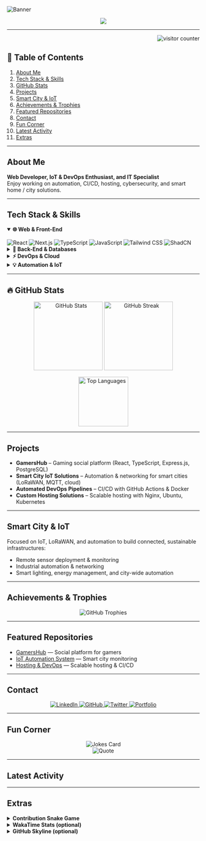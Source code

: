 <!-- Optional banner or header image -->
![Banner](https://midaweb.be/images/public/banner123.png)

<!-- Dynamic Typing SVG (customizable text, colors, speed) -->
<div align="center">
  <a href="https://github.com/Jjustmee23">
    <img src="https://readme-typing-svg.herokuapp.com?size=30&duration=3000&color=F7A80D&center=true&vCenter=true&width=900&height=60&lines=Welcome+to+My+GitHub!;I'm+Danny+(Jjustmee23);Developer+%7C+DevOps+%7C+Automation+%7C+Smart+City;Explore+My+Projects+%26+Enjoy!">
  </a>
</div>

---

<!-- Visitor counter (optional) -->
<div align="right">
  <img src="https://komarev.com/ghpvc/?username=Jjustmee23&style=flat-square&color=blue" alt="visitor counter"/>
</div>

## 📖 Table of Contents
1. [About Me](#about-me)  
2. [Tech Stack & Skills](#tech-stack--skills)  
3. [GitHub Stats](#-github-stats)  
4. [Projects](#projects)  
5. [Smart City & IoT](#smart-city--iot)  
6. [Achievements & Trophies](#achievements--trophies)  
7. [Featured Repositories](#featured-repositories)  
8. [Contact](#contact)  
9. [Fun Corner](#fun-corner)  
10. [Latest Activity](#latest-activity)  
11. [Extras](#extras)  

---

## About Me
**Web Developer, IoT & DevOps Enthusiast, and IT Specialist**  
Enjoy working on automation, CI/CD, hosting, cybersecurity, and smart home / city solutions.

---

## Tech Stack & Skills

<details open>
  <summary><strong>🌐 Web & Front-End</strong></summary>
  <br />
  <img src="https://img.shields.io/badge/React-20232A?style=for-the-badge&logo=react" alt="React" />
  <img src="https://img.shields.io/badge/Next.js-000000?style=for-the-badge&logo=next.js" alt="Next.js" />
  <img src="https://img.shields.io/badge/TypeScript-007ACC?style=for-the-badge&logo=typescript&logoColor=white" alt="TypeScript" />
  <img src="https://img.shields.io/badge/JavaScript-F7DF1E?style=for-the-badge&logo=javascript&logoColor=black" alt="JavaScript" />
  <img src="https://img.shields.io/badge/TailwindCSS-38B2AC?style=for-the-badge&logo=tailwind-css" alt="Tailwind CSS" />
  <img src="https://img.shields.io/badge/ShadCN-Radix-FF5722?style=for-the-badge" alt="ShadCN" />
</details>

<details>
  <summary><strong>💾 Back-End & Databases</strong></summary>
  <br />
  <img src="https://img.shields.io/badge/Django-092E20?style=for-the-badge&logo=django&logoColor=white" alt="Django" />
  <img src="https://img.shields.io/badge/Node.js-339933?style=for-the-badge&logo=node.js" alt="Node.js" />
  <img src="https://img.shields.io/badge/Express.js-404D59?style=for-the-badge" alt="Express.js" />
  <img src="https://img.shields.io/badge/PostgreSQL-316192?style=for-the-badge&logo=postgresql" alt="PostgreSQL" />
  <img src="https://img.shields.io/badge/MySQL-4479A1?style=for-the-badge&logo=mysql" alt="MySQL" />
  <img src="https://img.shields.io/badge/MongoDB-4EA94B?style=for-the-badge&logo=mongodb" alt="MongoDB" />
  <img src="https://img.shields.io/badge/Drizzle-00C853?style=for-the-badge&logo=drizzle" alt="Drizzle ORM" />
</details>

<details>
  <summary><strong>⚡ DevOps & Cloud</strong></summary>
  <br />
  <img src="https://img.shields.io/badge/Docker-2496ED?style=for-the-badge&logo=docker&logoColor=white" alt="Docker" />
  <img src="https://img.shields.io/badge/GitHub_Actions-2088FF?style=for-the-badge&logo=github-actions&logoColor=white" alt="GitHub Actions" />
  <img src="https://img.shields.io/badge/Linux-FCC624?style=for-the-badge&logo=linux&logoColor=black" alt="Linux" />
  <img src="https://img.shields.io/badge/Ubuntu-E95420?style=for-the-badge&logo=ubuntu&logoColor=white" alt="Ubuntu" />
  <img src="https://img.shields.io/badge/Nginx-009639?style=for-the-badge&logo=nginx&logoColor=white" alt="Nginx" />
  <img src="https://img.shields.io/badge/Kubernetes-326CE5?style=for-the-badge&logo=kubernetes&logoColor=white" alt="Kubernetes" />
</details>

<details>
  <summary><strong>💡 Automation & IoT</strong></summary>
  <br />
  <img src="https://img.shields.io/badge/Python-3776AB?style=for-the-badge&logo=python&logoColor=white" alt="Python" />
  <img src="https://img.shields.io/badge/RaspberryPi-C51A4A?style=for-the-badge&logo=raspberry-pi" alt="Raspberry Pi" />
  <img src="https://img.shields.io/badge/LoRaWAN-0072C6?style=for-the-badge&logoColor=white" alt="LoRaWAN" />
  <img src="https://img.shields.io/badge/MQTT-00569E?style=for-the-badge&logo=mqtt&logoColor=white" alt="MQTT" />
</details>

---

## 🔥 GitHub Stats

<p align="center">
  <img src="https://github-readme-stats.vercel.app/api?username=Jjustmee23&show_icons=true&theme=radical" height="180" alt="GitHub Stats" />
  <img src="https://github-readme-streak-stats.herokuapp.com/?user=Jjustmee23&theme=radical" height="180" alt="GitHub Streak" />
</p>

<p align="center">
  <img src="https://github-readme-stats.vercel.app/api/top-langs/?username=Jjustmee23&layout=compact&theme=radical" height="130" alt="Top Languages" />
</p>

---

## Projects
- **GamersHub** – Gaming social platform (React, TypeScript, Express.js, PostgreSQL)  
- **Smart City IoT Solutions** – Automation & networking for smart cities (LoRaWAN, MQTT, cloud)  
- **Automated DevOps Pipelines** – CI/CD with GitHub Actions & Docker  
- **Custom Hosting Solutions** – Scalable hosting with Nginx, Ubuntu, Kubernetes

---

## Smart City & IoT
Focused on IoT, LoRaWAN, and automation to build connected, sustainable infrastructures:
- Remote sensor deployment & monitoring  
- Industrial automation & networking  
- Smart lighting, energy management, and city-wide automation  

---

## Achievements & Trophies

<p align="center">
  <img src="https://github-profile-trophy.vercel.app/?username=Jjustmee23&theme=onedark&no-frame=true&row=1&column=7" alt="GitHub Trophies" />
</p>

---

## Featured Repositories
- [GamersHub](https://github.com/Jjustmee23/GamersHub) — Social platform for gamers  
- [IoT Automation System](https://github.com/Jjustmee23/IoT-Automation) — Smart city monitoring  
- [Hosting & DevOps](https://github.com/Jjustmee23/Hosting-Solutions) — Scalable hosting & CI/CD

---

## Contact

<p align="center">
  <a href="https://www.linkedin.com/in/danny-verheyen-493862220/" target="_blank">
    <img src="https://img.shields.io/badge/LinkedIn-0A66C2?style=for-the-badge&logo=linkedin&logoColor=white" alt="LinkedIn" />
  </a>
  <a href="https://github.com/Jjustmee23" target="_blank">
    <img src="https://img.shields.io/badge/GitHub-100000?style=for-the-badge&logo=github&logoColor=white" alt="GitHub" />
  </a>
  <a href="https://twitter.com/YOUR_USERNAME" target="_blank">
    <img src="https://img.shields.io/badge/Twitter-1DA1F2?style=for-the-badge&logo=twitter&logoColor=white" alt="Twitter" />
  </a>
  <a href="https://yourportfolio.com" target="_blank">
    <img src="https://img.shields.io/badge/Portfolio-000?style=for-the-badge&logo=ko-fi&logoColor=white" alt="Portfolio" />
  </a>
</p>

---

## Fun Corner
<p align="center">
  <img src="https://readme-jokes.vercel.app/api" alt="Jokes Card" />
  <br/>
  <img src="https://quotes-github-readme.vercel.app/api?type=horizontal" alt="Quote" />
</p>

---

## Latest Activity
<!--START_SECTION:activity-->
<!--END_SECTION:activity-->

---

## Extras

<details>
  <summary><strong>Contribution Snake Game</strong></summary>
  <br />
  <p align="center">
    <img src="https://github.com/Jjustmee23/Jjustmee23/blob/output/github-contribution-grid-snake.svg" alt="Snake animation" />
  </p>
</details>

<details>
  <summary><strong>WakaTime Stats (optional)</strong></summary>
  <br />
  <p align="center">
    <img src="https://github-readme-stats.vercel.app/api/wakatime?username=Jjustmee23&theme=radical" alt="WakaTime Stats" />
  </p>
</details>

<details>
  <summary><strong>GitHub Skyline (optional)</strong></summary>
  <br />
  <p align="center">
    📡 <a href="https://skyline.github.com/Jjustmee23/2023" target="_blank">View My 3D GitHub Skyline!</a>
  </p>
</details>
